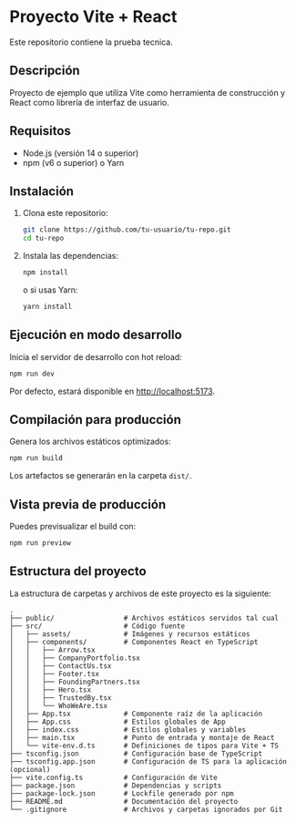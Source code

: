 # Proyecto Vite + React

Este repositorio contiene la prueba tecnica.

## Descripción

Proyecto de ejemplo que utiliza Vite como herramienta de construcción y React como librería de interfaz de usuario.

## Requisitos

* Node.js (versión 14 o superior)
* npm (v6 o superior) o Yarn

## Instalación

1. Clona este repositorio:

   ```bash
   git clone https://github.com/tu-usuario/tu-repo.git
   cd tu-repo
   ```
2. Instala las dependencias:

   ```bash
   npm install
   ```

   o si usas Yarn:

   ```bash
   yarn install
   ```

## Ejecución en modo desarrollo

Inicia el servidor de desarrollo con hot reload:

```bash
npm run dev
```

Por defecto, estará disponible en [http://localhost:5173](http://localhost:5173).

## Compilación para producción

Genera los archivos estáticos optimizados:

```bash
npm run build
```

Los artefactos se generarán en la carpeta `dist/`.

## Vista previa de producción

Puedes previsualizar el build con:

```bash
npm run preview
```

## Estructura del proyecto

La estructura de carpetas y archivos de este proyecto es la siguiente:

```
.
├── public/                 # Archivos estáticos servidos tal cual
├── src/                    # Código fuente
│   ├── assets/             # Imágenes y recursos estáticos
│   ├── components/         # Componentes React en TypeScript
│   │   ├── Arrow.tsx
│   │   ├── CompanyPortfolio.tsx
│   │   ├── ContactUs.tsx
│   │   ├── Footer.tsx
│   │   ├── FoundingPartners.tsx
│   │   ├── Hero.tsx
│   │   ├── TrustedBy.tsx
│   │   └── WhoWeAre.tsx
│   ├── App.tsx             # Componente raíz de la aplicación
│   ├── App.css             # Estilos globales de App
│   ├── index.css           # Estilos globales y variables
│   ├── main.tsx            # Punto de entrada y montaje de React
│   └── vite-env.d.ts       # Definiciones de tipos para Vite + TS
├── tsconfig.json           # Configuración base de TypeScript
├── tsconfig.app.json       # Configuración de TS para la aplicación (opcional)
├── vite.config.ts          # Configuración de Vite
├── package.json            # Dependencias y scripts
├── package-lock.json       # Lockfile generado por npm
├── README.md               # Documentación del proyecto
└── .gitignore              # Archivos y carpetas ignorados por Git
```
